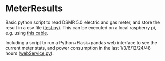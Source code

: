 # MeterResults

Basic python script to read DSMR 5.0 electric and gas meter, and store the result in a csv file ([test.py](test.py)). This can be executed on a local raspberry pi, e.g. using [this cable](https://www.sossolutions.nl/slimme-meter-kabel).

Including a script to run a Python+Flask+pandas web interface to see the current meter stats, and power consumption in the last 1/3/6/12/24/48 hours ([webService.py](webService.py)).
